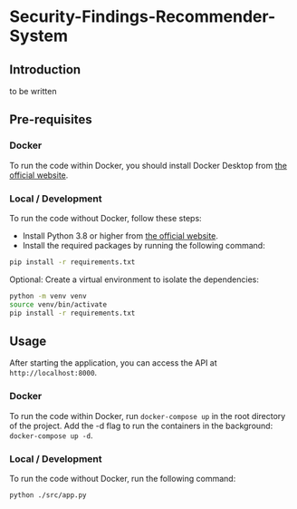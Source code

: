 # Security-Findings-Recommender-System

## Introduction
to be written

## Pre-requisites

### Docker
To run the code within Docker, you should install Docker Desktop from [the official website](https://www.docker.com/products/docker-desktop).

### Local / Development
To run the code without Docker, follow these steps:
- Install Python 3.8 or higher from [the official website](https://www.python.org/downloads/).
- Install the required packages by running the following command:
```bash
pip install -r requirements.txt
```

Optional: Create a virtual environment to isolate the dependencies:
```bash
python -m venv venv
source venv/bin/activate
pip install -r requirements.txt
```

## Usage

After starting the application, you can access the API at `http://localhost:8000`.

### Docker
To run the code within Docker, run `docker-compose up` in the root directory of the project.
Add the -d flag to run the containers in the background: `docker-compose up -d`.

### Local / Development
To run the code without Docker, run the following command:
```bash
python ./src/app.py
```